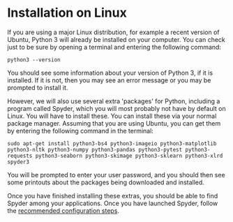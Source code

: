 # Installation on Linux

If you are using a major Linux distribution, for example a recent version of Ubuntu, Python 3 will already be installed on your computer. You can check just to be sure by opening a terminal and entering the following command:

```shell
python3 --version
```

You should see some information about your version of Python 3, if it is installed. If it is not, then you may see an error message or you may be prompted to install it.

However, we will also use several extra 'packages' for Python, including a program called Spyder, which you will most probably not have by default on Linux. You will have to install these. You can install these via your normal package manager. Assuming that you are using Ubuntu, you can get them by entering the following command in the terminal:

```shell
sudo apt-get install python3-bs4 python3-imageio python3-matplotlib python3-nltk python3-numpy python3-pandas python3-pytest python3-requests python3-seaborn python3-skimage python3-sklearn python3-xlrd spyder3
```

You will be prompted to enter your user password, and you should then see some printouts about the packages being downloaded and installed.

Once you have finished installing these extras, you should be able to find Spyder among your applications. Once you have launched Spyder, follow the [recommended configuration steps](spyder.md).
